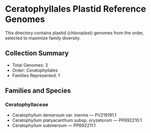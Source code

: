 # Ceratophyllales Plastid Reference Genomes

This directory contains plastid (chloroplast) genomes from the order, selected to maximize family diversity.

## Collection Summary

- Total Genomes: 3
- Order: Ceratophyllales
- Families Represented: 1

## Families and Species

### Ceratophyllaceae
- Ceratophyllum demersum var. inerme — PV219191.1
- Ceratophyllum platyacanthum subsp. oryzetorum — PP692210.1
- Ceratophyllum submersum — PP692211.1

